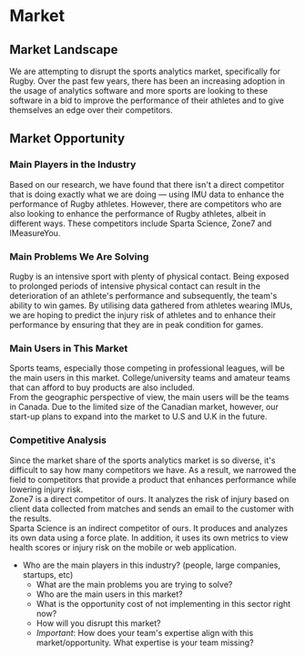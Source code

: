 # Market

## Market Landscape
We are attempting to disrupt the sports analytics market, specifically for Rugby. Over the past few years, there has been an increasing adoption in the usage of analytics software and more sports are looking to these software in a bid to improve the performance of their athletes and to give themselves an edge over their competitors.

## Market Opportunity
### Main Players in the Industry
Based on our research, we have found that there isn't a direct competitor that is doing exactly what we are doing — using IMU data to enhance the performance of Rugby athletes.
However, there are competitors who are also looking to enhance the performance of Rugby athletes, albeit in different ways. These competitors include Sparta Science, Zone7 and
IMeasureYou.


### Main Problems We Are Solving
Rugby is an intensive sport with plenty of physical contact. Being exposed to prolonged periods of intensive physical contact can result in the deterioration of an
athlete's performance and subsequently, the team's ability to win games. By utilising data gathered from athletes wearing IMUs, we are hoping to predict the injury risk of
athletes and to enhance their performance by ensuring that they are in peak condition for games.

### Main Users in This Market
Sports teams, especially those competing in professional leagues, will be the main users in this market. College/university teams and amateur teams 
that can afford to buy products are also included.  
From the geographic perspective of view, the main users will be the teams in Canada. Due to the limited size of the Canadian market, however, 
our start-up plans to expand into the market to U.S and U.K in the future.

### Competitive Analysis
Since the market share of the sports analytics market is so diverse, it's difficult to say how many competitors we have.
As a result, we narrowed the field to competitors that provide a product that enhances performance while lowering injury risk.  
Zone7 is a direct competitor of ours. It analyzes the risk of injury based on client data collected from matches and sends an email 
to the customer with the results.  
Sparta Science is an indirect competitor of ours. It produces and analyzes its own data using a force plate. In addition, it uses its own 
metrics to view health scores or injury risk on the mobile or web application.

- Who are the main players in this industry? (people, large companies, startups, etc)
    - What are the main problems you are trying to solve?
    - Who are the main users in this market?
    - What is the opportunity cost of not implementing in this sector right now?
    - How will you disrupt this market?
    - _Important_: How does your team's expertise align with this market/opportunity. What expertise is your team missing?
